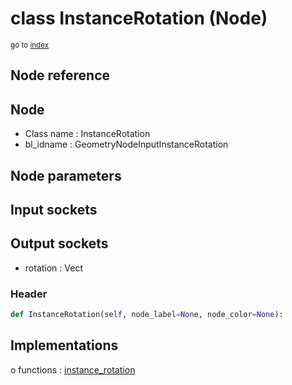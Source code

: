 # class InstanceRotation (Node)

<sub>go to [index](/docs/index.md)</sub>

## Node reference

Node
----
 - Class name : InstanceRotation
 - bl_idname : GeometryNodeInputInstanceRotation

Node parameters
---------------

Input sockets
-------------

Output sockets
--------------
 - rotation : Vect

### Header

``` python
def InstanceRotation(self, node_label=None, node_color=None):
```

## Implementations

o functions : [instance_rotation](#instance_rotation)

